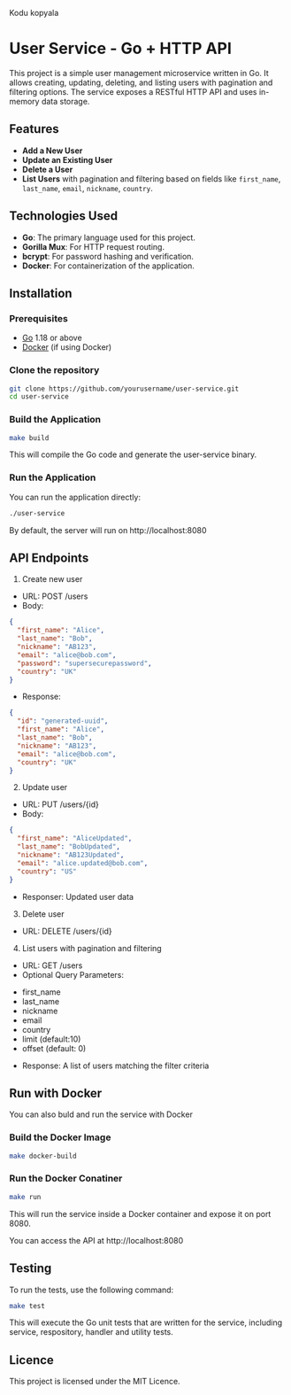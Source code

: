 
Kodu kopyala
# User Service - Go + HTTP API

This project is a simple user management microservice written in Go. It allows creating, updating, deleting, and listing users with pagination and filtering options. The service exposes a RESTful HTTP API and uses in-memory data storage.

## Features
- **Add a New User**
- **Update an Existing User**
- **Delete a User**
- **List Users** with pagination and filtering based on fields like `first_name`, `last_name`, `email`, `nickname`, `country`.

## Technologies Used
- **Go**: The primary language used for this project.
- **Gorilla Mux**: For HTTP request routing.
- **bcrypt**: For password hashing and verification.
- **Docker**: For containerization of the application.

## Installation

### Prerequisites
- [Go](https://golang.org/doc/install) 1.18 or above
- [Docker](https://docs.docker.com/get-docker/) (if using Docker)
  
### Clone the repository
```bash
git clone https://github.com/yourusername/user-service.git
cd user-service
```

### Build the Application
```bash
make build
```

This will compile the Go code and generate the user-service binary.

### Run the Application

You can run the application directly:

```bash
./user-service
```

By default, the server will run on http://localhost:8080

## API Endpoints
1. Create new user
- URL: POST /users
- Body:
```json
{
  "first_name": "Alice",
  "last_name": "Bob",
  "nickname": "AB123",
  "email": "alice@bob.com",
  "password": "supersecurepassword",
  "country": "UK"
}
```
- Response:
```json
{
  "id": "generated-uuid",
  "first_name": "Alice",
  "last_name": "Bob",
  "nickname": "AB123",
  "email": "alice@bob.com",
  "country": "UK"
}
```

2. Update user
- URL: PUT /users/{id}
- Body:
```json
{
  "first_name": "AliceUpdated",
  "last_name": "BobUpdated",
  "nickname": "AB123Updated",
  "email": "alice.updated@bob.com",
  "country": "US"
}
```
- Responser: Updated user data

3. Delete user
- URL: DELETE /users/{id}

4. List users with pagination and filtering
- URL: GET /users
- Optional Query Parameters:
* first_name
* last_name
* nickname
* email
* country
* limit (default:10)
* offset (default: 0)
- Response: A list of users matching the filter criteria

## Run with Docker

You can also buld and run the service with Docker

### Build the Docker Image
```bash
make docker-build
```

### Run the Docker Conatiner
```bash
make run
```

This will run the service inside a Docker container and expose it on port 8080. 

You can access the API at http://localhost:8080

## Testing

To run the tests, use the following command:
```bash
make test
```

This will execute the Go unit tests that are written for the service, including service, respository, handler and utility tests.

## Licence

This project is licensed under the MIT Licence.